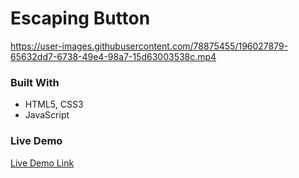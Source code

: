 # Escaping Button

https://user-images.githubusercontent.com/78875455/196027879-65632dd7-6738-49e4-98a7-15d63003538c.mp4

### Built With

- HTML5, CSS3
- JavaScript

### Live Demo

[Live Demo Link](https://ibrohimrasulov.github.io/Escaping-Button/)
